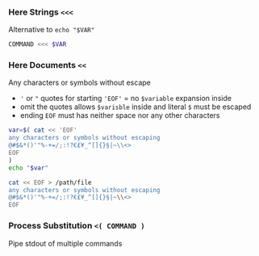 ### Here Strings `<<<`
Alternative to `echo "$VAR"`
```sh
COMMAND <<< $VAR
```

### Here Documents `<<`
Any characters or symbols without escape
- `'` or `"` quotes for starting `'EOF'` = no `$variable` expansion inside
- omit the quotes allows `$varisble` inside and literal `$` must be escaped
- ending `EOF` must has neither space nor any other characters
```sh
var=$( cat << 'EOF'
any characters or symbols without escaping
@#$&*()'"%-+=/;:!?€£¥_^[]{}§|~\\<>
EOF
)
echo "$var"

cat << EOF > /path/file
any characters or symbols without escaping
@#$&*()'"%-+=/;:!?€£¥_^[]{}§|~\\<>
EOF
```

### Process Substitution `<( COMMAND )`
Pipe stdout of multiple commands
